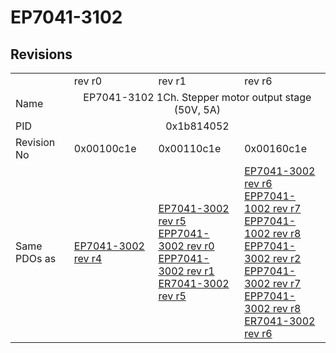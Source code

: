 # EP7041-3102

## Revisions
<table>
<tr>
<td></td>
<td>rev r0</td>
<td>rev r1</td>
<td>rev r6</td>
</tr>
<tr>
<td>Name</td>
<td colspan=3 align="center">EP7041-3102 1Ch. Stepper motor output stage (50V, 5A)</td>
</tr>
<tr>
<td>PID</td>
<td colspan=3 align="center">0x1b814052</td>
</tr>
<tr>
<td>Revision No</td>
<td>0x00100c1e</td>
<td>0x00110c1e</td>
<td>0x00160c1e</td>
</tr>
<tr>
<td>Same PDOs as</td>
<td><a href="EP7041-3002.md">EP7041-3002 rev r4</a></td>
<td><a href="EP7041-3002.md">EP7041-3002 rev r5</a><br/><a href="EPP7041-3002.md">EPP7041-3002 rev r0</a><br/><a href="EPP7041-3002.md">EPP7041-3002 rev r1</a><br/><a href="ER7041-3002.md">ER7041-3002 rev r5</a></td>
<td><a href="EP7041-3002.md">EP7041-3002 rev r6</a><br/><a href="EPP7041-1002.md">EPP7041-1002 rev r7</a><br/><a href="EPP7041-1002.md">EPP7041-1002 rev r8</a><br/><a href="EPP7041-3002.md">EPP7041-3002 rev r2</a><br/><a href="EPP7041-3002.md">EPP7041-3002 rev r7</a><br/><a href="EPP7041-3002.md">EPP7041-3002 rev r8</a><br/><a href="ER7041-3002.md">ER7041-3002 rev r6</a></td>
</tr>
</table>
